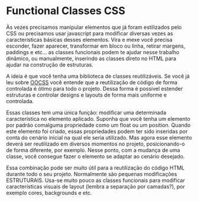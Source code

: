Functional Classes CSS
=================

Às vezes precisamos manipular elementos que já foram estilizados pelo CSS ou precisamos usar javascript para modificar diversas vezes as características básicas desses elementos. Vira e mexe você precisa esconder, fazer aparecer, transformar em bloco ou linha, retirar margens, paddings e etc… as classes funcionais podem te ajudar nesse trabalho dinâmico, ou manualmente, inserindo as classes direto no HTML para ajudar na construção de estruturas.

A ideia é que você tenha uma biblioteca de classes reutilizáveis. Se você já leu sobre [OOCSS](http://tableless.com.br/oocss-ou-css-do-jeito-certo/) você entende que a reutilização de código de forma controlada é ótimo para todo o projeto. Dessa forma é possível estender estruturas e controlar designs e layouts de forma mais uniforme e controlada.

Essas classes tem uma única função: modificar uma determinada característica no elemento aplicado. Suponha que você tenha um elemento por padrão comalguma propriedade como um float ou um position. Quando este elemento foi criado, essas propriedades podem ter sido inseridas por conta do cenário inicial na qual ele seria utilizado. Mas agora esse elemento deverá ser reutilizado em diversos momentos no projeto, posicionando-o de forma diferente, por exemplo. Nesse ponto, com a mudança de uma classe, você consegue fazer o elemento se adaptar ao cenário desejado.

Essa combinação pode ser muito útil para a reutilização do código HTML durante todo o seu projeto. Normalmente são pequenas modificações ESTRUTURAIS. Usa-se muito pouco as classes funcionais para modificar características visuais de layout (lembra a separação por camadas?), por exemplo cores, backgrounds e etc.